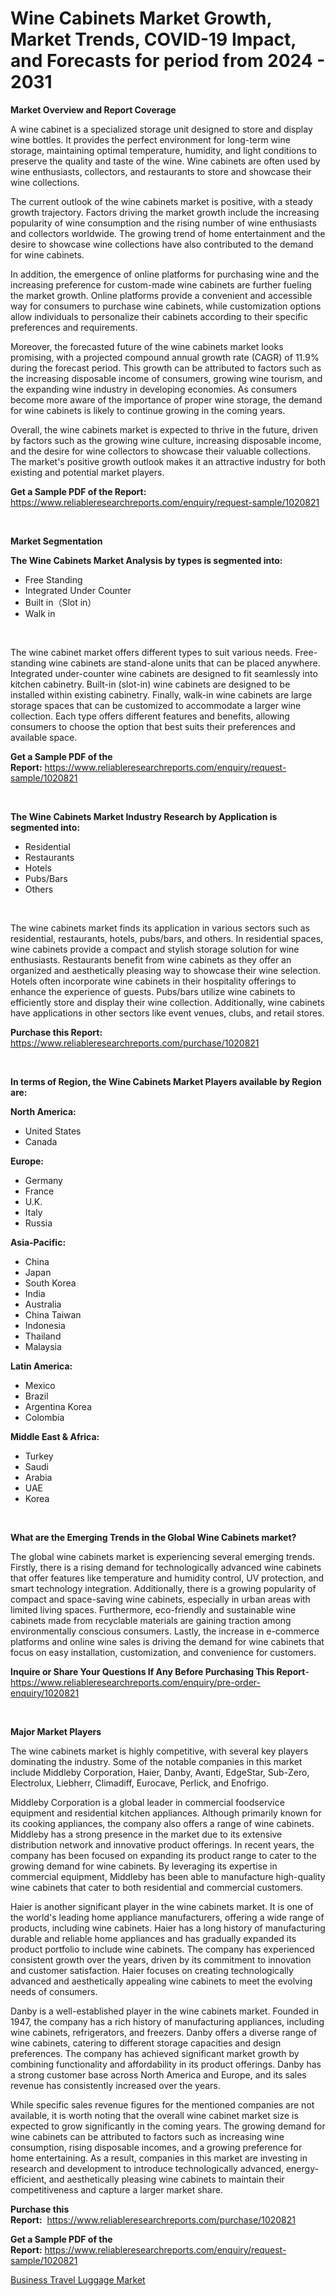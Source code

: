 <p><h1>Wine Cabinets Market Growth, Market Trends, COVID-19 Impact, and Forecasts for period from 2024 - 2031</h1></p><p><strong>Market Overview and Report Coverage</strong></p>
<p><p>A wine cabinet is a specialized storage unit designed to store and display wine bottles. It provides the perfect environment for long-term wine storage, maintaining optimal temperature, humidity, and light conditions to preserve the quality and taste of the wine. Wine cabinets are often used by wine enthusiasts, collectors, and restaurants to store and showcase their wine collections.</p><p>The current outlook of the wine cabinets market is positive, with a steady growth trajectory. Factors driving the market growth include the increasing popularity of wine consumption and the rising number of wine enthusiasts and collectors worldwide. The growing trend of home entertainment and the desire to showcase wine collections have also contributed to the demand for wine cabinets.</p><p>In addition, the emergence of online platforms for purchasing wine and the increasing preference for custom-made wine cabinets are further fueling the market growth. Online platforms provide a convenient and accessible way for consumers to purchase wine cabinets, while customization options allow individuals to personalize their cabinets according to their specific preferences and requirements.</p><p>Moreover, the forecasted future of the wine cabinets market looks promising, with a projected compound annual growth rate (CAGR) of 11.9% during the forecast period. This growth can be attributed to factors such as the increasing disposable income of consumers, growing wine tourism, and the expanding wine industry in developing economies. As consumers become more aware of the importance of proper wine storage, the demand for wine cabinets is likely to continue growing in the coming years.</p><p>Overall, the wine cabinets market is expected to thrive in the future, driven by factors such as the growing wine culture, increasing disposable income, and the desire for wine collectors to showcase their valuable collections. The market's positive growth outlook makes it an attractive industry for both existing and potential market players.</p></p>
<p><strong>Get a Sample PDF of the Report:</strong> <a href="https://www.reliableresearchreports.com/enquiry/request-sample/1020821">https://www.reliableresearchreports.com/enquiry/request-sample/1020821</a></p>
<p>&nbsp;</p>
<p><strong>Market Segmentation</strong></p>
<p><strong>The Wine Cabinets Market Analysis by types is segmented into:</strong></p>
<p><ul><li>Free Standing</li><li>Integrated Under Counter</li><li>Built in（Slot in）</li><li>Walk in</li></ul></p>
<p>&nbsp;</p>
<p><p>The wine cabinet market offers different types to suit various needs. Free-standing wine cabinets are stand-alone units that can be placed anywhere. Integrated under-counter wine cabinets are designed to fit seamlessly into kitchen cabinetry. Built-in (slot-in) wine cabinets are designed to be installed within existing cabinetry. Finally, walk-in wine cabinets are large storage spaces that can be customized to accommodate a larger wine collection. Each type offers different features and benefits, allowing consumers to choose the option that best suits their preferences and available space.</p></p>
<p><strong>Get a Sample PDF of the Report:</strong>&nbsp;<a href="https://www.reliableresearchreports.com/enquiry/request-sample/1020821">https://www.reliableresearchreports.com/enquiry/request-sample/1020821</a></p>
<p>&nbsp;</p>
<p><strong>The Wine Cabinets Market Industry Research by Application is segmented into:</strong></p>
<p><ul><li>Residential</li><li>Restaurants</li><li>Hotels</li><li>Pubs/Bars</li><li>Others</li></ul></p>
<p>&nbsp;</p>
<p><p>The wine cabinets market finds its application in various sectors such as residential, restaurants, hotels, pubs/bars, and others. In residential spaces, wine cabinets provide a compact and stylish storage solution for wine enthusiasts. Restaurants benefit from wine cabinets as they offer an organized and aesthetically pleasing way to showcase their wine selection. Hotels often incorporate wine cabinets in their hospitality offerings to enhance the experience of guests. Pubs/bars utilize wine cabinets to efficiently store and display their wine collection. Additionally, wine cabinets have applications in other sectors like event venues, clubs, and retail stores.</p></p>
<p><strong>Purchase this Report:</strong>&nbsp; <a href="https://www.reliableresearchreports.com/purchase/1020821">https://www.reliableresearchreports.com/purchase/1020821</a></p>
<p>&nbsp;</p>
<p><strong>In terms of Region, the Wine Cabinets Market Players available by Region are:</strong></p>
<p>
    <p> <strong> North America: </strong>
        <ul>
            <li>United States</li>
            <li>Canada</li>
        </ul>
        </p> 
    <p> <strong> Europe: </strong>
        <ul>
            <li>Germany</li>
            <li>France</li>
            <li>U.K.</li>
            <li>Italy</li>
            <li>Russia</li>
        </ul>
        </p> 
    <p> <strong> Asia-Pacific: </strong>
        <ul>
            <li>China</li>
            <li>Japan</li>
            <li>South Korea</li>
            <li>India</li>
            <li>Australia</li>
            <li>China Taiwan</li>
            <li>Indonesia</li>
            <li>Thailand</li>
            <li>Malaysia</li>
        </ul>
        </p> 
    <p> <strong> Latin America: </strong>
        <ul>
            <li>Mexico</li>
            <li>Brazil</li>
            <li>Argentina Korea</li>
            <li>Colombia</li>
        </ul>
        </p> 
    <p> <strong> Middle East & Africa: </strong>
        <ul>
            <li>Turkey</li>
            <li>Saudi</li>
            <li>Arabia</li>
            <li>UAE</li>
            <li>Korea</li>
        </ul>
    </p>
    </p>
<p>&nbsp;</p>
<p><strong>What are the Emerging Trends in the Global Wine Cabinets market?</strong></p>
<p><p>The global wine cabinets market is experiencing several emerging trends. Firstly, there is a rising demand for technologically advanced wine cabinets that offer features like temperature and humidity control, UV protection, and smart technology integration. Additionally, there is a growing popularity of compact and space-saving wine cabinets, especially in urban areas with limited living spaces. Furthermore, eco-friendly and sustainable wine cabinets made from recyclable materials are gaining traction among environmentally conscious consumers. Lastly, the increase in e-commerce platforms and online wine sales is driving the demand for wine cabinets that focus on easy installation, customization, and convenience for customers.</p></p>
<p><strong>Inquire or Share Your Questions If Any Before Purchasing This Report</strong>- <a href="https://www.reliableresearchreports.com/enquiry/pre-order-enquiry/1020821">https://www.reliableresearchreports.com/enquiry/pre-order-enquiry/1020821</a></p>
<p>&nbsp;</p>
<p><strong>Major Market Players</strong></p>
<p><p>The wine cabinets market is highly competitive, with several key players dominating the industry. Some of the notable companies in this market include Middleby Corporation, Haier, Danby, Avanti, EdgeStar, Sub-Zero, Electrolux, Liebherr, Climadiff, Eurocave, Perlick, and Enofrigo.</p><p>Middleby Corporation is a global leader in commercial foodservice equipment and residential kitchen appliances. Although primarily known for its cooking appliances, the company also offers a range of wine cabinets. Middleby has a strong presence in the market due to its extensive distribution network and innovative product offerings. In recent years, the company has been focused on expanding its product range to cater to the growing demand for wine cabinets. By leveraging its expertise in commercial equipment, Middleby has been able to manufacture high-quality wine cabinets that cater to both residential and commercial customers.</p><p>Haier is another significant player in the wine cabinets market. It is one of the world's leading home appliance manufacturers, offering a wide range of products, including wine cabinets. Haier has a long history of manufacturing durable and reliable home appliances and has gradually expanded its product portfolio to include wine cabinets. The company has experienced consistent growth over the years, driven by its commitment to innovation and customer satisfaction. Haier focuses on creating technologically advanced and aesthetically appealing wine cabinets to meet the evolving needs of consumers.</p><p>Danby is a well-established player in the wine cabinets market. Founded in 1947, the company has a rich history of manufacturing appliances, including wine cabinets, refrigerators, and freezers. Danby offers a diverse range of wine cabinets, catering to different storage capacities and design preferences. The company has achieved significant market growth by combining functionality and affordability in its product offerings. Danby has a strong customer base across North America and Europe, and its sales revenue has consistently increased over the years.</p><p>While specific sales revenue figures for the mentioned companies are not available, it is worth noting that the overall wine cabinet market size is expected to grow significantly in the coming years. The growing demand for wine cabinets can be attributed to factors such as increasing wine consumption, rising disposable incomes, and a growing preference for home entertaining. As a result, companies in this market are investing in research and development to introduce technologically advanced, energy-efficient, and aesthetically pleasing wine cabinets to maintain their competitiveness and capture a larger market share.</p></p>
<p><strong>Purchase this Report:</strong>&nbsp;&nbsp;<a href="https://www.reliableresearchreports.com/purchase/1020821">https://www.reliableresearchreports.com/purchase/1020821</a></p>
<p></p>
<p><strong>Get a Sample PDF of the Report:</strong>&nbsp;<a href="https://www.reliableresearchreports.com/enquiry/request-sample/1020821">https://www.reliableresearchreports.com/enquiry/request-sample/1020821</a></p>
<p><p><a href="https://github.com/CliffMedina6/Market-Research-Report-List-2/blob/main/business-travel-luggage-market.md">Business Travel Luggage Market</a></p></p>